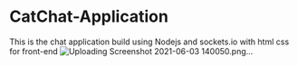 # CatChat-Application
This is the chat application build using Nodejs and sockets.io with html css for front-end 
![Uploading Screenshot 2021-06-03 140050.png…]()
